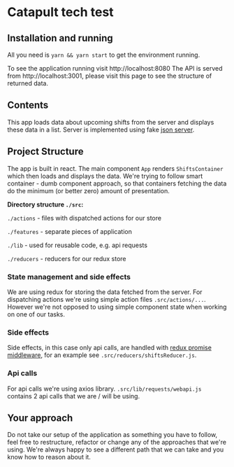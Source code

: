 # Catapult tech test

## Installation and running

All you need is `yarn && yarn start` to get the environment running.

To see the application running visit http://localhost:8080
The API is served from http://localhost:3001, please visit this page to see the structure of returned data.

## Contents

This app loads data about upcoming shifts from the server and displays these data in a list. Server is implemented using fake [json server](https://github.com/typicode/json-server).

## Project Structure

The app is built in react. The main component `App` renders `ShiftsContainer` which then loads and displays the data. We're trying to follow smart container - dumb component approach, so that containers fetching the data do the minimum (or better zero) amount of presentation.

**Directory structure `./src`:**

`./actions` - files with dispatched actions for our store

`./features` - separate pieces of application

`./lib` - used for reusable code, e.g. api requests

`./reducers` - reducers for our redux store

### State management and side effects

We are using redux for storing the data fetched from the server. For dispatching actions we're using simple action files `.src/actions/...`. However we're not opposed to using simple component state when working on one of our tasks.

### Side effects

Side effects, in this case only api calls, are handled with [redux promise middleware](https://github.com/pburtchaell/redux-promise-middleware), for an example see `.src/reducers/shiftsReducer.js`.

### Api calls

For api calls we're using axios library. `.src/lib/requests/webapi.js` contains 2 api calls that we are / will be using.

## Your approach

Do not take our setup of the application as something you have to follow, feel free to restructure, refactor or change any of the approaches that we're using. We're always happy to see a different path that we can take and you know how to reason about it.

